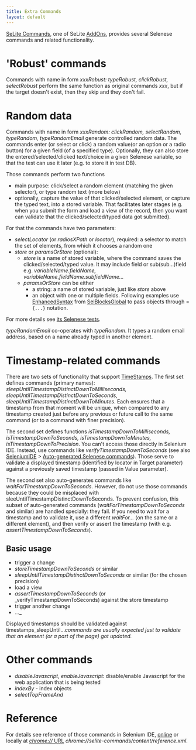 ```yaml
---
title: Extra Commands
layout: default
---
```


[SeLite Commands](https://addons.mozilla.org/en-US/firefox/addon/selite-commands/), one of SeLite [AddOns](AddOns), provides several Selenese commands and related functionality.

# 'Robust' commands #
Commands with name in form <i>xxxRobust: typeRobust, clickRobust, selectRobust</i> perform the same function as original commands _xxx_, but if the target doesn't exist, then they skip and they don't fail.

# Random data #
Commands with name in form <i>xxxRandom: clickRandom, selectRandom, typeRandom, typeRandomEmail</i> generate controlled random data. The commands enter (or select or click) a random value(or an option or a radio button) for a given field (of a specified type). Optionally, they can also store the entered/selected/clicked text/choice in a given Selenese variable, so that the test can use it later (e.g. to store it in test DB).

Those commands perform two functions
  * main purpose: click/select a random element (matching the given selector), or type random text (more below)
  * optionally, capture the value of that clicked/selected element, or capture the typed text, into a stored variable. That facilitates later stages (e.g. when you submit the form and load a view of the record, then you want can validate that the clicked/selected/typed data got submitted).

For that the commands have two parameters:
  * _selectLocator_ (or _radiosXPath_ or _locator_), required: a selector to match the set of elements, from which it chooses a random one
  * _store_ or _paramsOrStore_ (optional):
    * _store_ is a name of stored variable, where the command saves the clicked/selected/typed value. It may include field or sub(sub...)field e.g. <i>variableName.fieldName, variableName.fieldName.subfieldName...</i>
    * _paramsOrStore_ can be either
      * a string: a name of stored variable, just like _store_ above
      * an object with one or multiple fields. Following examples use [EnhancedSyntax](EnhancedSyntax) from [SelBlocksGlobal](SelBlocksGlobal) to pass objects through =`````{...}````` notation.

For more details see [its Selenese tests](https://code.google.com/p/selite/source/browse/#git%2Fcommands%2Fselenese-tests).

_typeRandomEmail_ co-operates with _typeRandom_. It types a random email address, based on a name already typed in another element.

# Timestamp-related commands #
There are two sets of functionality that support [TimeStamps](TimeStamps). The first set defines commands (primary names): <i>sleepUntilTimestampDistinctDownToMilliseconds, sleepUntilTimestampDistinctDownToSeconds, sleepUntilTimestampDistinctDownToMinutes</i>. Each ensures that a timestamp from that moment will be unique, when compared to any timestamp created just before any previous or future call to the same command (or to a command with finer precision).

The second set defines functions <i>isTimestampDownToMilliseconds, isTimestampDownToSeconds, isTimestampDownToMinutes, isTimestampDownToPrecision</i>. You can't access those directly in Selenium IDE. Instead, use commands like _verifyTimestampDownToSeconds_ (see also [SeleniumIDE](SeleniumIDE) > [Auto-generated Selenese commands](SeleniumIDE#auto-generated-selenese-commands)). Those serve to validate a displayed timestamp (identified by locator in Target parameter) against a previously saved timestamp (passed in Value parameter).

The second set also auto-generates commands like _waitForTimestampDownToSeconds_. However, do not use those commands because they could be misplaced with sleeUntilTimestampDistinctDownToSeconds. To prevent confusion, this subset of auto-generated commands (_waitForTimestampDownToSeconds_ and similar) are handled specially: they fail. If you need to wait for a timestamp and to validate it, use a different _waitFor..._ (on the same or a different element), and then verify or assert the timestamp (with e.g. _assertTimestampDownToSeconds_).

## Basic usage ##
  * trigger a change
  * _storeTimestampDownToSeconds_ or similar
  * _sleepUntilTimestampDistinctDownToSeconds_ or similar (for the chosen precision)
  * load a view
  * _assertTimestampDownToSeconds_ (or _verifyTimestampDownToSeconds) against the store timestamp
  * trigger another change
  * ..._

Displayed timestamps should be validated against timestamps\_sleepUntil..._commands are usually expected just to validate that an element (or a part of the page) got updated._

# Other commands #
  * <i>disableJavascript, enableJavascript</i>: disable/enable Javascript for the web application that is being tested
  * _indexBy_ - index objects
  * _selectTopFrameAnd_

# Reference #
For details see reference of those commands in Selenium IDE, [online](https://selite.googlecode.com/git/commands/src/chrome/content/reference.xml) or locally at [_chrome://_ URL](AboutDocumentation#firefox-chrome-urls-for-documentation-and-gui) _chrome://selite-commands/content/reference.xml_.